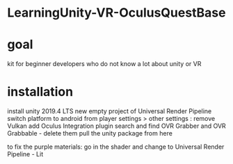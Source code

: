 # LearningUnity-VR-OculusQuestBase

# goal
kit for beginner developers who do not know a lot about unity or VR


# installation
install unity 2019.4 LTS
new empty project of Universal Render Pipeline
switch platform to android
from player settings > other settings : remove Vulkan
add Oculus Integration plugin
search and find OVR Grabber and OVR Grabbable - delete them
pull the unity package from here

to fix the purple materials: go in the shader and change to Universal Render Pipeline - Lit
